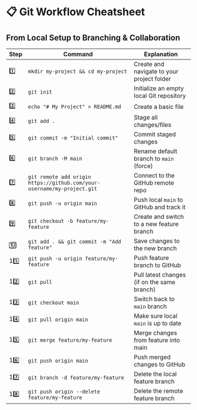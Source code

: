 # 📋 Git Workflow Cheatsheet

## From Local Setup to Branching & Collaboration

| **Step** | **Command** | **Explanation** |
|---------|-------------|-----------------|
| 1️⃣ | `mkdir my-project && cd my-project` | Create and navigate to your project folder |
| 2️⃣ | `git init` | Initialize an empty local Git repository |
| 3️⃣ | `echo "# My Project" > README.md` | Create a basic file |
| 4️⃣ | `git add .` | Stage all changes/files |
| 5️⃣ | `git commit -m "Initial commit"` | Commit staged changes |
| 6️⃣ | `git branch -M main` | Rename default branch to `main` (force) |
| 7️⃣ | `git remote add origin https://github.com/your-username/my-project.git` | Connect to the GitHub remote repo |
| 8️⃣ | `git push -u origin main` | Push local `main` to GitHub and track it |
| 9️⃣ | `git checkout -b feature/my-feature` | Create and switch to a new feature branch |
| 🔟 | `git add . && git commit -m "Add feature"` | Save changes to the new branch |
| 11️⃣ | `git push -u origin feature/my-feature` | Push feature branch to GitHub |
| 12️⃣ | `git pull` | Pull latest changes (if on the same branch) |
| 13️⃣ | `git checkout main` | Switch back to `main` branch |
| 14️⃣ | `git pull origin main` | Make sure local `main` is up to date |
| 15️⃣ | `git merge feature/my-feature` | Merge changes from feature into main |
| 16️⃣ | `git push origin main` | Push merged changes to GitHub |
| 17️⃣ | `git branch -d feature/my-feature` | Delete the local feature branch |
| 18️⃣ | `git push origin --delete feature/my-feature` | Delete the remote feature branch |

